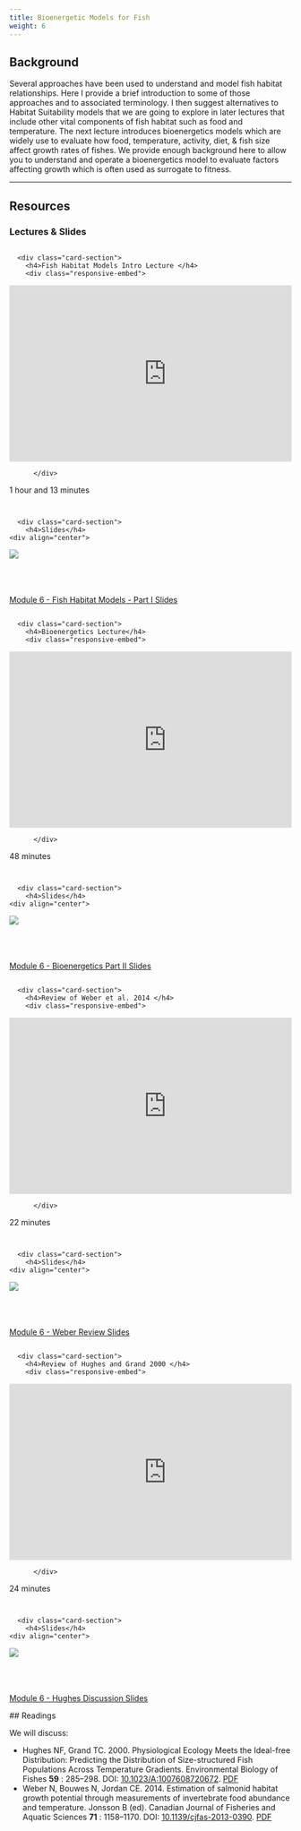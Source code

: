 ```yaml
---
title: Bioenergetic Models for Fish
weight: 6
---
```


## Background

Several approaches have been used to understand and model fish habitat relationships. Here I provide a brief introduction to some of those approaches and to associated terminology.  I then suggest alternatives to Habitat Suitability models that we are going to explore in later lectures that include other vital components of fish habitat such as food and temperature. The next lecture introduces bioenergetics models which are widely use to evaluate how food, temperature, activity, diet, & fish size affect growth rates of fishes.  We provide enough background here to allow you to understand and operate a bioenergetics model to evaluate factors affecting growth which is often used as surrogate to fitness.

------

## Resources

### Lectures & Slides

<div class="row small-up-2 medium-up-2">


  <div class="column">
    <div class="card">


      <div class="card-section">
        <h4>Fish Habitat Models Intro Lecture </h4>
        <div class="responsive-embed"> 

<iframe width="560" height="315" src="https://www.youtube.com/embed/o27maPPMtJo" title="YouTube video player" frameborder="0" allow="accelerometer; autoplay; clipboard-write; encrypted-media; gyroscope; picture-in-picture" allowfullscreen></iframe>
<br>
          
          </div>
<i class="fa fa-clock-o" aria-hidden="true"></i> 1 hour and  13 minutes <i class="fa fa-youtube-play" aria-hidden="true"></i> 
      </div>
    </div>
  </div>

  <div class="column">
    <div class="card">


      <div class="card-section">
        <h4>Slides</h4>
    <div align="center">

   <a href="https://s3.us-west-2.amazonaws.com/etalweb.joewheaton.org/Courses/Ecohydraulic/2022/WATS6900_Ecohydraulics_2020_Module_06_notes.pdf" target="_blank"><img src="{{ site.baseurl }}/assets/images/lectures/2022_Ecohydraulics_Module06.png"></a>
        	</div>  
  <br><br> <i class="fa fa-file-pdf-o" aria-hidden="true"></i> <a href="https://s3.us-west-2.amazonaws.com/etalweb.joewheaton.org/Courses/Ecohydraulic/2022/WATS6900_Ecohydraulics_2020_Module_06_notes.pdf" target="_blank">Module 6  - Fish Habitat Models - Part I Slides</a>   
      </div>
    </div>

  </div>
</div>

<div class="row small-up-2 medium-up-2">


  <div class="column">
    <div class="card">


      <div class="card-section">
        <h4>Bioenergetics Lecture</h4>
        <div class="responsive-embed"> 

<iframe width="560" height="315" src="https://www.youtube.com/embed/mab22UPxWSM" title="YouTube video player" frameborder="0" allow="accelerometer; autoplay; clipboard-write; encrypted-media; gyroscope; picture-in-picture" allowfullscreen></iframe>
<br>
          
          </div>
<i class="fa fa-clock-o" aria-hidden="true"></i> 48 minutes <i class="fa fa-youtube-play" aria-hidden="true"></i> 
      </div>
    </div>
  </div>

  <div class="column">
    <div class="card">


      <div class="card-section">
        <h4>Slides</h4>
    <div align="center">

   <a href="https://s3.us-west-2.amazonaws.com/etalweb.joewheaton.org/Courses/Ecohydraulic/2022/WATS6900_Ecohydraulics_Module+6+part+2.pdf" target="_blank"><img src="{{ site.baseurl }}/assets/images/lectures/2022_Ecohydraulics_Module06_Part2.png"></a>
        	</div>  
  <br><br> <i class="fa fa-file-pdf-o" aria-hidden="true"></i> <a href="https://s3.us-west-2.amazonaws.com/etalweb.joewheaton.org/Courses/Ecohydraulic/2022/WATS6900_Ecohydraulics_Module+6+part+2.pdf" target="_blank">Module 6  - Bioenergetics Part II Slides</a>   
      </div>
    </div>

  </div>
</div>
<div class="row small-up-2 medium-up-2">


  <div class="column">
    <div class="card">


      <div class="card-section">
        <h4>Review of Weber et al. 2014 </h4>
        <div class="responsive-embed"> 

<iframe width="560" height="315" src="https://www.youtube.com/embed/ftFCPJPIxb4" title="YouTube video player" frameborder="0" allow="accelerometer; autoplay; clipboard-write; encrypted-media; gyroscope; picture-in-picture" allowfullscreen></iframe>
<br>
          
          </div>
<i class="fa fa-clock-o" aria-hidden="true"></i> 22 minutes <i class="fa fa-youtube-play" aria-hidden="true"></i> 
      </div>
    </div>
  </div>

  <div class="column">
    <div class="card">


      <div class="card-section">
        <h4>Slides</h4>
    <div align="center">

   <a href="https://s3.us-west-2.amazonaws.com/etalweb.joewheaton.org/Courses/Ecohydraulic/2022/WATS6900_Ecohydraulics_Module+6_Weber_paper.pdf" target="_blank"><img src="{{ site.baseurl }}/assets/images/lectures/WeberDiscussion.png"></a>
        	</div>  
  <br><br> <i class="fa fa-file-pdf-o" aria-hidden="true"></i> <a href="https://s3.us-west-2.amazonaws.com/etalweb.joewheaton.org/Courses/Ecohydraulic/2022/WATS6900_Ecohydraulics_Module+6_Weber_paper.pdf" target="_blank">Module 6  - Weber Review Slides</a>   
      </div>
    </div>

  </div>
</div>
<div class="row small-up-2 medium-up-2">


  <div class="column">
    <div class="card">


      <div class="card-section">
        <h4>Review of Hughes and Grand 2000 </h4>
        <div class="responsive-embed"> 

<iframe width="560" height="315" src="https://www.youtube.com/embed/L95hbE3K72I" title="YouTube video player" frameborder="0" allow="accelerometer; autoplay; clipboard-write; encrypted-media; gyroscope; picture-in-picture" allowfullscreen></iframe>
<br>
          
          </div>
<i class="fa fa-clock-o" aria-hidden="true"></i> 24 minutes <i class="fa fa-youtube-play" aria-hidden="true"></i> 
      </div>
    </div>
  </div>

  <div class="column">
    <div class="card">


      <div class="card-section">
        <h4>Slides</h4>
    <div align="center">

   <a href="https://s3.us-west-2.amazonaws.com/etalweb.joewheaton.org/Courses/Ecohydraulic/2022/WATS6900_Ecohydraulics_Module+6_H%26G_paper.pdf" target="_blank"><img src="{{ site.baseurl }}/assets/images/lectures/HughesDiscussion.png"></a>
        	</div>  
  <br><br> <i class="fa fa-file-pdf-o" aria-hidden="true"></i> <a href="https://s3.us-west-2.amazonaws.com/etalweb.joewheaton.org/Courses/Ecohydraulic/2022/WATS6900_Ecohydraulics_Module+6_H%26G_paper.pdf" target="_blank">Module 6  - Hughes Discussion Slides</a>   
      </div>
    </div>

  </div>
</div>
## Readings

We will discuss:

- Hughes NF, Grand TC. 2000. Physiological Ecology Meets the Ideal-free Distribution: Predicting the Distribution of Size-structured Fish Populations Across Temperature Gradients. Environmental Biology of Fishes **59** : 285–298. DOI: [10.1023/A:1007608720672](https://doi.org/10.1023/A:1007608720672). [PDF](https://usu.instructure.com/courses/683598/files/83072755?wrap=1)
- Weber N, Bouwes N, Jordan CE. 2014. Estimation of salmonid habitat growth potential through measurements of invertebrate food abundance and temperature. Jonsson B (ed). Canadian Journal of Fisheries and Aquatic Sciences **71** : 1158–1170. DOI: [10.1139/cjfas-2013-0390](https://doi.org/10.1139/cjfas-2013-0390). [PDF](https://usu.instructure.com/courses/683598/files/83072756?wrap=1)

